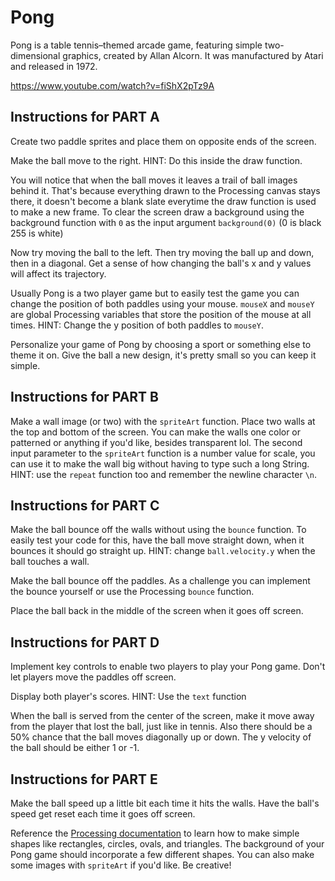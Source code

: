 # Pong

Pong is a table tennis–themed arcade game, featuring simple two-dimensional graphics, created by Allan Alcorn. It was manufactured by Atari and released in 1972.

https://www.youtube.com/watch?v=fiShX2pTz9A

## Instructions for PART A

Create two paddle sprites and place them on opposite ends of the screen.

Make the ball move to the right. HINT: Do this inside the draw function.

You will notice that when the ball moves it leaves a trail of ball images behind it. That's because everything drawn to the Processing canvas stays there, it doesn't become a blank slate everytime the draw function is used to make a new frame. To clear the screen draw a background using the background function with `0` as the input argument `background(0)` (0 is black 255 is white)

Now try moving the ball to the left. Then try moving the ball up and down, then in a diagonal. Get a sense of how changing the ball's x and y values will affect its trajectory.

Usually Pong is a two player game but to easily test the game you can change the position of both paddles using your mouse. `mouseX` and `mouseY` are global Processing variables that store the position of the mouse at all times. HINT: Change the y position of both paddles to `mouseY`.

Personalize your game of Pong by choosing a sport or something else to theme it on. Give the ball a new design, it's pretty small so you can keep it simple.

## Instructions for PART B

Make a wall image (or two) with the `spriteArt` function. Place two walls at the top and bottom of the screen. You can make the walls one color or patterned or anything if you'd like, besides transparent lol. The second input parameter to the `spriteArt` function is a number value for scale, you can use it to make the wall big without having to type such a long String. HINT: use the `repeat` function too and remember the newline character `\n`.

## Instructions for PART C

Make the ball bounce off the walls without using the `bounce` function. To easily test your code for this, have the ball move straight down, when it bounces it should go straight up. HINT: change `ball.velocity.y` when the ball touches a wall.

Make the ball bounce off the paddles. As a challenge you can implement the bounce yourself or use the Processing `bounce` function.

Place the ball back in the middle of the screen when it goes off screen.

## Instructions for PART D

Implement key controls to enable two players to play your Pong game. Don't let players move the paddles off screen.

Display both player's scores. HINT: Use the `text` function

When the ball is served from the center of the screen, make it move away from the player that lost the ball, just like in tennis. Also there should be a 50% chance that the ball moves diagonally up or down. The y velocity of the ball should be either 1 or -1.

## Instructions for PART E

Make the ball speed up a little bit each time it hits the walls. Have the ball's speed get reset each time it goes off screen.

Reference the [Processing documentation](https://processing.org/reference) to learn how to make simple shapes like rectangles, circles, ovals, and triangles. The background of your Pong game should incorporate a few different shapes. You can also make some images with `spriteArt` if you'd like. Be creative!
